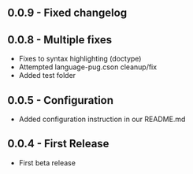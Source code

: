 ## 0.0.9 - Fixed changelog

## 0.0.8 - Multiple fixes
* Fixes to syntax highlighting (doctype)
* Attempted language-pug.cson cleanup/fix
* Added test folder

## 0.0.5 - Configuration
* Added configuration instruction in our README.md

## 0.0.4 - First Release
* First beta release
